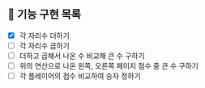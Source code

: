 ## 🚀 기능 구현 목록

- [x] 각 자리수 더하기
- [ ] 각 자리수 곱하기
- [ ] 더하고 곱해서 나온 수 비교해 큰 수 구하기
- [ ] 위의 연산으로 나온 왼쪽, 오른쪽 페이지 점수 중 큰 수 구하기
- [ ] 각 플레이어의 점수 비교하여 승자 정하기
